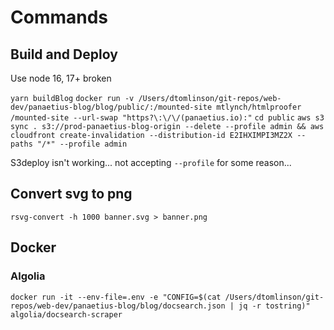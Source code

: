 # Commands

## Build and Deploy

Use node 16, 17+ broken

`yarn buildBlog`
`docker run -v /Users/dtomlinson/git-repos/web-dev/panaetius-blog/blog/public/:/mounted-site mtlynch/htmlproofer /mounted-site --url-swap "https?\:\/\/(panaetius.io):"`
`cd public`
`aws s3 sync . s3://prod-panaetius-blog-origin --delete --profile admin && aws cloudfront create-invalidation --distribution-id E2IHXIMPI3MZ2X --paths "/*" --profile admin`

S3deploy isn't working... not accepting `--profile` for some reason...
## Convert svg to png

`rsvg-convert -h 1000 banner.svg > banner.png`

## Docker

### Algolia

`docker run -it --env-file=.env -e "CONFIG=$(cat /Users/dtomlinson/git-repos/web-dev/panaetius-blog/blog/docsearch.json | jq -r tostring)" algolia/docsearch-scraper`
